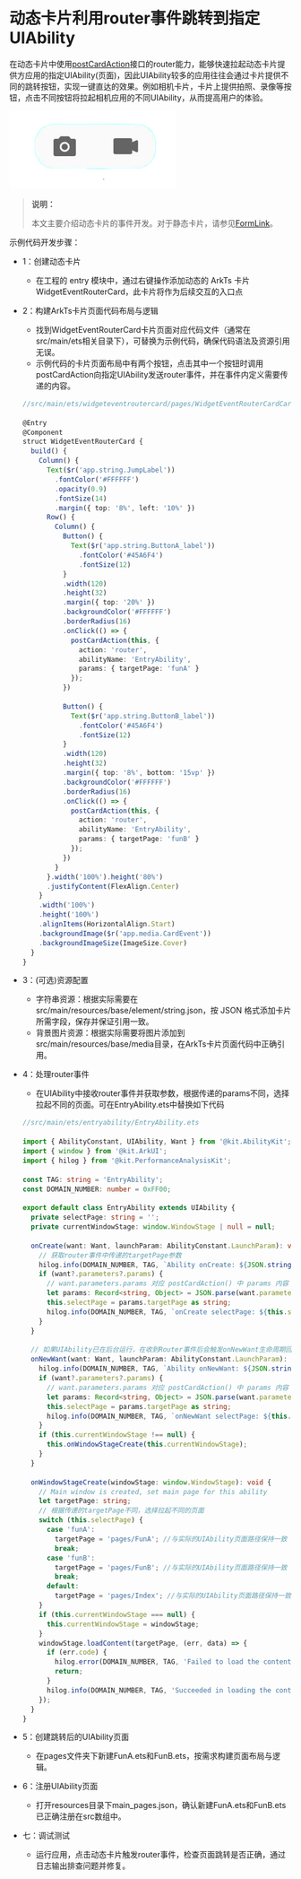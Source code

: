 # 动态卡片利用router事件跳转到指定UIAbility

在动态卡片中使用[postCardAction](../reference/apis-arkui/js-apis-postCardAction.md#postcardaction)接口的router能力，能够快速拉起动态卡片提供方应用的指定UIAbility(页面)，因此UIAbility较多的应用往往会通过卡片提供不同的跳转按钮，实现一键直达的效果。例如相机卡片，卡片上提供拍照、录像等按钮，点击不同按钮将拉起相机应用的不同UIAbility，从而提高用户的体验。

![WidgerCameraCard](figures/WidgerCameraCard.png)

> **说明：**
>
> 本文主要介绍动态卡片的事件开发。对于静态卡片，请参见[FormLink](../reference/apis-arkui/arkui-ts/ts-container-formlink.md)。

示例代码开发步骤：
- 1：创建动态卡片
  - 在工程的 entry 模块中，通过右键操作添加动态的 ArkTs 卡片 WidgetEventRouterCard，此卡片将作为后续交互的入口点
- 2：构建ArkTs卡片页面代码布局与逻辑
  - 找到WidgetEventRouterCard卡片页面对应代码文件（通常在src/main/ets相关目录下），可替换为示例代码，确保代码语法及资源引用无误。
  - 示例代码的卡片页面布局中有两个按钮，点击其中一个按钮时调用postCardAction向指定UIAbility发送router事件，并在事件内定义需要传递的内容。
  ```ts
  //src/main/ets/widgeteventroutercard/pages/WidgetEventRouterCardCard.ets
  
  @Entry
  @Component
  struct WidgetEventRouterCard {
    build() {
      Column() {
        Text($r('app.string.JumpLabel'))
          .fontColor('#FFFFFF')
          .opacity(0.9)
          .fontSize(14)
          .margin({ top: '8%', left: '10%' })
        Row() {
          Column() {
            Button() {
              Text($r('app.string.ButtonA_label'))
                .fontColor('#45A6F4')
                .fontSize(12)
            }
            .width(120)
            .height(32)
            .margin({ top: '20%' })
            .backgroundColor('#FFFFFF')
            .borderRadius(16)
            .onClick(() => {
              postCardAction(this, {
                action: 'router',
                abilityName: 'EntryAbility',
                params: { targetPage: 'funA' }
              });
            })
  
            Button() {
              Text($r('app.string.ButtonB_label'))
                .fontColor('#45A6F4')
                .fontSize(12)
            }
            .width(120)
            .height(32)
            .margin({ top: '8%', bottom: '15vp' })
            .backgroundColor('#FFFFFF')
            .borderRadius(16)
            .onClick(() => {
              postCardAction(this, {
                action: 'router',
                abilityName: 'EntryAbility',
                params: { targetPage: 'funB' }
              });
            })
          }
        }.width('100%').height('80%')
        .justifyContent(FlexAlign.Center)
      }
      .width('100%')
      .height('100%')
      .alignItems(HorizontalAlign.Start)
      .backgroundImage($r('app.media.CardEvent'))
      .backgroundImageSize(ImageSize.Cover)
    }
  }
  ```
  
- 3：(可选)资源配置
   - 字符串资源：根据实际需要在src/main/resources/base/element/string.json，按 JSON 格式添加卡片所需字段，保存并保证引用一致。
   - 背景图片资源：根据实际需要将图片添加到src/main/resources/base/media目录，在ArkTs卡片页面代码中正确引用。
  
- 4：处理router事件
  - 在UIAbility中接收router事件并获取参数，根据传递的params不同，选择拉起不同的页面。可在EntryAbility.ets中替换如下代码
  
  ```ts
  //src/main/ets/entryability/EntryAbility.ets
  
  import { AbilityConstant, UIAbility, Want } from '@kit.AbilityKit';
  import { window } from '@kit.ArkUI';
  import { hilog } from '@kit.PerformanceAnalysisKit';
  
  const TAG: string = 'EntryAbility';
  const DOMAIN_NUMBER: number = 0xFF00;

  export default class EntryAbility extends UIAbility {
    private selectPage: string = '';
    private currentWindowStage: window.WindowStage | null = null;
  
    onCreate(want: Want, launchParam: AbilityConstant.LaunchParam): void {
      // 获取router事件中传递的targetPage参数
      hilog.info(DOMAIN_NUMBER, TAG, `Ability onCreate: ${JSON.stringify(want?.parameters)}`);
      if (want?.parameters?.params) {
        // want.parameters.params 对应 postCardAction() 中 params 内容
        let params: Record<string, Object> = JSON.parse(want.parameters.params as string);
        this.selectPage = params.targetPage as string;
        hilog.info(DOMAIN_NUMBER, TAG, `onCreate selectPage: ${this.selectPage}`);
      }
    }
  
    // 如果UIAbility已在后台运行，在收到Router事件后会触发onNewWant生命周期回调
    onNewWant(want: Want, launchParam: AbilityConstant.LaunchParam): void {
      hilog.info(DOMAIN_NUMBER, TAG, `Ability onNewWant: ${JSON.stringify(want?.parameters)}`);
      if (want?.parameters?.params) {
        // want.parameters.params 对应 postCardAction() 中 params 内容
        let params: Record<string, Object> = JSON.parse(want.parameters.params as string);
        this.selectPage = params.targetPage as string;
        hilog.info(DOMAIN_NUMBER, TAG, `onNewWant selectPage: ${this.selectPage}`);
      }
      if (this.currentWindowStage !== null) {
        this.onWindowStageCreate(this.currentWindowStage);
      }
    }
  
    onWindowStageCreate(windowStage: window.WindowStage): void {
      // Main window is created, set main page for this ability
      let targetPage: string;
      // 根据传递的targetPage不同，选择拉起不同的页面
      switch (this.selectPage) {
        case 'funA':
          targetPage = 'pages/FunA'; //与实际的UIAbility页面路径保持一致
          break;
        case 'funB':
          targetPage = 'pages/FunB'; //与实际的UIAbility页面路径保持一致
          break;
        default:
          targetPage = 'pages/Index'; //与实际的UIAbility页面路径保持一致
      }
      if (this.currentWindowStage === null) {
        this.currentWindowStage = windowStage;
      }
      windowStage.loadContent(targetPage, (err, data) => {
        if (err.code) {
          hilog.error(DOMAIN_NUMBER, TAG, 'Failed to load the content. Cause: %{public}s', JSON.stringify(err) ?? '');
          return;
        }
        hilog.info(DOMAIN_NUMBER, TAG, 'Succeeded in loading the content. Data: %{public}s', JSON.stringify(data) ?? '');
      });
    }
  }
  ```
- 5：创建跳转后的UIAbility页面
  - 在pages文件夹下新建FunA.ets和FunB.ets，按需求构建页面布局与逻辑。
- 6：注册UIAbility页面
  - 打开resources目录下main_pages.json，确认新建FunA.ets和FunB.ets已正确注册在src数组中。
- 七：调试测试
  - 运行应用，点击动态卡片触发router事件，检查页面跳转是否正确，通过日志输出排查问题并修复。
